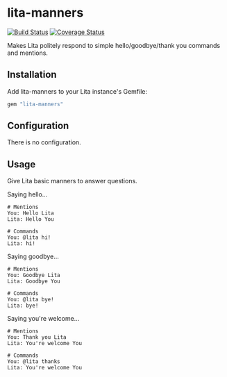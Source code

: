 # lita-manners

[![Build Status](https://travis-ci.org/neilang/lita-manners.png?branch=master)](https://travis-ci.org/neilang/lita-manners)
[![Coverage Status](https://coveralls.io/repos/neilang/lita-manners/badge.png)](https://coveralls.io/r/neilang/lita-manners)

Makes Lita politely respond to simple hello/goodbye/thank you commands and mentions.

## Installation

Add lita-manners to your Lita instance's Gemfile:

``` ruby
gem "lita-manners"
```

## Configuration

There is no configuration.

## Usage

Give Lita basic manners to answer questions.

Saying hello...

```
# Mentions
You: Hello Lita
Lita: Hello You

# Commands
You: @lita hi!
Lita: hi!
```

Saying goodbye...

```
# Mentions
You: Goodbye Lita
Lita: Goodbye You

# Commands
You: @lita bye!
Lita: bye!
```

Saying you're welcome...

```
# Mentions
You: Thank you Lita
Lita: You're welcome You

# Commands
You: @lita thanks
Lita: You're welcome You
```
